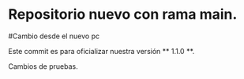 # Repositorio nuevo con rama main.

#Cambio desde el nuevo pc

Este commit es para oficializar nuestra versión ** 1.1.0 **.

Cambios de pruebas.
